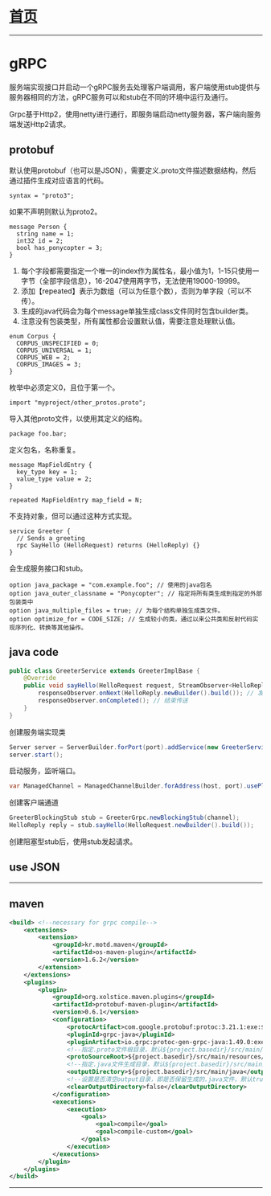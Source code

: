# [首页](/blog/)

***

# gRPC

服务端实现接口并启动一个gRPC服务去处理客户端调用，客户端使用stub提供与服务器相同的方法，gRPC服务可以和stub在不同的环境中运行及通行。

Grpc基于Http2，使用netty进行通行，即服务端启动netty服务器，客户端向服务端发送Http2请求。

## protobuf

默认使用protobuf（也可以是JSON），需要定义.proto文件描述数据结构，然后通过插件生成对应语言的代码。

```
syntax = "proto3";
```
如果不声明则默认为proto2。

```
message Person {
  string name = 1;
  int32 id = 2;
  bool has_ponycopter = 3;
}
```
1. 每个字段都需要指定一个唯一的index作为属性名，最小值为1，1-15只使用一字节（全部字段信息），16-2047使用两字节，无法使用19000-19999。
2. 添加【repeated】表示为数组（可以为任意个数），否则为单字段（可以不传）。
3. 生成的java代码会为每个message单独生成class文件同时包含builder类。
4. 注意没有包装类型，所有属性都会设置默认值，需要注意处理默认值。

```
enum Corpus {
  CORPUS_UNSPECIFIED = 0;
  CORPUS_UNIVERSAL = 1;
  CORPUS_WEB = 2;
  CORPUS_IMAGES = 3;
}
```
枚举中必须定义0，且位于第一个。

```
import "myproject/other_protos.proto";
```
导入其他proto文件，以使用其定义的结构。

```
package foo.bar;
```
定义包名，名称重复。

```
message MapFieldEntry {
  key_type key = 1;
  value_type value = 2;
}

repeated MapFieldEntry map_field = N;
```
不支持对象，但可以通过这种方式实现。

```
service Greeter {
  // Sends a greeting
  rpc SayHello (HelloRequest) returns (HelloReply) {}
}
```
会生成服务接口和stub。

```
option java_package = "com.example.foo"; // 使用的java包名
option java_outer_classname = "Ponycopter"; // 指定将所有类生成到指定的外部包装类中
option java_multiple_files = true; // 为每个结构单独生成类文件。
option optimize_for = CODE_SIZE; // 生成较小的类，通过以来公共类和反射代码实现序列化、转换等其他操作。
```

## java code

```java
public class GreeterService extends GreeterImplBase {
    @Override
    public void sayHello(HelloRequest request, StreamObserver<HelloReply> responseObserver) {
        responseObserver.onNext(HelloReply.newBuilder().build()); // 发送消息
        responseObserver.onCompleted(); // 结束传送
    }
}
```
创建服务端实现类

```java
Server server = ServerBuilder.forPort(port).addService(new GreeterService()).build();
server.start();
```
启动服务，监听端口。

```java
var ManagedChannel = ManagedChannelBuilder.forAddress(host, port).usePlaintext().build();
```
创建客户端通道

```java
GreeterBlockingStub stub = GreeterGrpc.newBlockingStub(channel);
HelloReply reply = stub.sayHello(HelloRequest.newBuilder().build());
```
创建阻塞型stub后，使用stub发起请求。

## use JSON

***

## maven

```xml
<build> <!--necessary for grpc compile-->
    <extensions>
        <extension>
            <groupId>kr.motd.maven</groupId>
            <artifactId>os-maven-plugin</artifactId>
            <version>1.6.2</version>
        </extension>
    </extensions>
    <plugins>
        <plugin>
            <groupId>org.xolstice.maven.plugins</groupId>
            <artifactId>protobuf-maven-plugin</artifactId>
            <version>0.6.1</version>
            <configuration>
                <protocArtifact>com.google.protobuf:protoc:3.21.1:exe:${os.detected.classifier}</protocArtifact>
                <pluginId>grpc-java</pluginId>
                <pluginArtifact>io.grpc:protoc-gen-grpc-java:1.49.0:exe:${os.detected.classifier}</pluginArtifact>
                <!--指定.proto文件根目录，默认${project.basedir}/src/main/proto-->
                <protoSourceRoot>${project.basedir}/src/main/resources/proto</protoSourceRoot>
                <!--指定.java文件生成目录，默认${project.basedir}/src/main/java-->
                <outputDirectory>${project.basedir}/src/main/java</outputDirectory>
                <!--设置是否清空output目录，即是否保留生成的.java文件，默认true。-->
                <clearOutputDirectory>false</clearOutputDirectory>
            </configuration>
            <executions>
                <execution>
                    <goals>
                        <goal>compile</goal>
                        <goal>compile-custom</goal>
                    </goals>
                </execution>
            </executions>
        </plugin>
    </plugins>
</build>
```

***